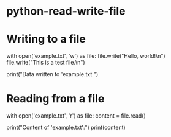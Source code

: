 # python-read-write-file
# Writing to a file
with open('example.txt', 'w') as file:
    file.write("Hello, world!\n")
    file.write("This is a test file.\n")

print("Data written to 'example.txt'")

# Reading from a file
with open('example.txt', 'r') as file:
    content = file.read()

print("Content of 'example.txt':")
print(content)
